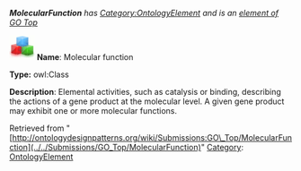 ___MolecularFunction__ has [Category:OntologyElement](../../Category/OntologyElement "Category:OntologyElement") and is an [element of](../../Property/ElementOf "Property:ElementOf") [GO Top](../../Submissions/GO_Top "Submissions:GO Top")_


  




[![Class](../../images/thumb/2/27/Class.gif/45px-Class.gif)](../../Image/Class.gif "Class")
__Name__: Molecular function 


__Type:__ owl:Class 


__Description__: Elemental activities, such as catalysis or binding, describing the actions of a gene product at the molecular level. A given gene product may exhibit one or more molecular functions. 





Retrieved from "[http://ontologydesignpatterns.org/wiki/Submissions:GO\_Top/MolecularFunction](../../Submissions/GO_Top/MolecularFunction)"
 [Category](http://ontologydesignpatterns.org/wiki/Special:Categories "Special:Categories"): [OntologyElement](../../Category/OntologyElement "Category:OntologyElement")